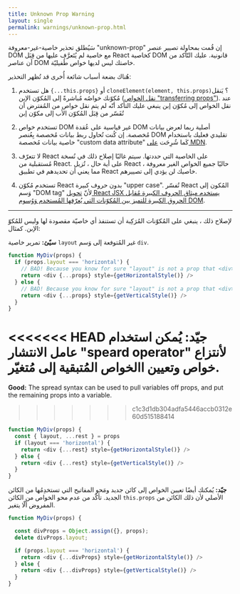 ```yaml
---
title: Unknown Prop Warning
layout: single
permalink: warnings/unknown-prop.html
---
```

سَيُطلق تحذير خاصية-غير-معروفة "unknown-prop" إن قُمت بمحاولة تصيير عنصر DOM مع خاصية لم يُتَعرَّف عليها من قِبَل React كخاصية DOM قانونية. عليك التّأكد من أن عناصر DOM خاصتك ليس لديها خواص طُفيليّة.

هُناك بضعة أسباب شائعة أُخرى قد تُظهر التحذير:

1. هل تستخدم `{...this.props}` أو `cloneElement(element, this.props)`؟ يَنقل مُكوّنك خواصُه مُباشرةً إلى المُكوّن الإبن ([نقل الخواص "transferring props"](/docs/transferring-props.html)). عند نقل الخواص إلى مُكوّن إبن ينبغي عليك التأكد أنّه لم يتم نقل خواص من المُفترض أن تُفَسّر من قِبَل المُكوّن الأب إلى مكوّن إبن

2. تستخدم خواص DOM غير قياسية على عُقدة DOM أصلية ربما لعرض بيانات مُخصصة. إن كُنت تُحاول ربط بيانات مُخصصة بِعُنصر DOM تقليدي فعليك باستخدام خاصية بيانات مُخصصة "custom data attribute" كَما شُرِحَت [على MDN](https://developer.mozilla.org/en-US/docs/Web/Guide/HTML/Using_data_attributes).

3. لا تتعرّف React على الخاصية التي حددتها. سيتم غالبًا إصلاح ذلك في نُسخة مُستقبلية من React. على أية حال ، تُزيل React حاليًا جميع الخواص الغير معروفة ، مما يعني أن تحديدهم في تطبيق React خاصيك لن يؤدي إلى تصييرهم.

4. تستخدم مُكوّن React بدون حروف كبيرة "upper case". تُفسّر React المُكون إلى وَسم "DOM tag" لأنّ [تحويل React JSX يستخدم ميثاق الحروف الكبيرة مُقابل الحروق الكبيرة للتميز بين المُكوّنات التي يُعرّفها المُستخدم وَوُسوم DOM](/docs/jsx-in-depth.html#user-defined-components-must-be-capitalized).

---

لإصلاح ذلك ، ينبغي على المُكوّنات المُرَكِبة أن تستنفذ أي خاصيّة مقصودة لها وليس للمُكوّ الإبن. كمثال:

**سيّئ:** تمرير خاصية `layout` غير المُتوفعة إلى وَسم `div`.

```js
function MyDiv(props) {
  if (props.layout === 'horizontal') {
    // BAD! Because you know for sure "layout" is not a prop that <div> understands.
    return <div {...props} style={getHorizontalStyle()} />
  } else {
    // BAD! Because you know for sure "layout" is not a prop that <div> understands.
    return <div {...props} style={getVerticalStyle()} />
  }
}
```

<<<<<<< HEAD
**جيّد:** يُمكن استخدام عامل الانتشار "speard operator" لأنتزاع خواص وتعيين االخواص المُتبقية إلى مُتغيّر.
=======
**Good:** The spread syntax can be used to pull variables off props, and put the remaining props into a variable.
>>>>>>> c1c3d1db304adfa5446accb0312e60d515188414

```js
function MyDiv(props) {
  const { layout, ...rest } = props
  if (layout === 'horizontal') {
    return <div {...rest} style={getHorizontalStyle()} />
  } else {
    return <div {...rest} style={getVerticalStyle()} />
  }
}
```

**جيّد:** يُمكنك أيضًا تعيين الخواص إلى كائن جديد ومَحو المفاتيح التي تستخدِمُها من الكائن الجديد. تأكّد من عدم محو الخواص من الكائن `this.props` الأصلي لأن ذلك الكائن من المفروض ألّا يتغير.

```js
function MyDiv(props) {

  const divProps = Object.assign({}, props);
  delete divProps.layout;

  if (props.layout === 'horizontal') {
    return <div {...divProps} style={getHorizontalStyle()} />
  } else {
    return <div {...divProps} style={getVerticalStyle()} />
  }
}
```
